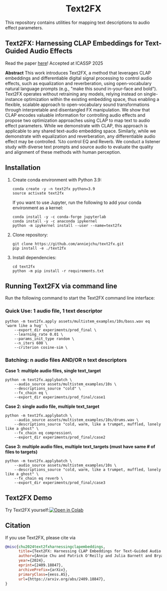<h1 align="center">Text2FX</h1>

This repository contains utilities for mapping text descriptions to audio effect parameters.

## Text2FX: Harnessing CLAP Embeddings for Text-Guided Audio Effects
Read the paper [here](https://arxiv.org/abs/2409.18847)! Accepted at ICASSP 2025

**Abstract**
This work introduces Text2FX, a method that leverages CLAP embeddings and differentiable digital signal processing to control audio effects, such as equalization and reverberation, using open-vocabulary natural language prompts (e.g., "make this sound in-your-face and bold"). Text2FX operates without retraining any models, relying instead on single-instance optimization within the existing embedding space, thus enabling a flexible, scalable approach to open-vocabulary sound transformations through interpretable and disentangled FX manipulation. We show that CLAP encodes valuable information for controlling audio effects and propose two optimization approaches using CLAP to map text to audio effect parameters. While we demonstrate with CLAP, this approach is applicable to any shared text-audio embedding space. Similarly, while we demonstrate with equalization and reverberation, any differentiable audio effect may be controlled.  %to control EQ and Reverb. 
We conduct a listener study with diverse text prompts and source audio to evaluate the quality and alignment of these methods with human perception. 
<!-- ## Contents
  * <a href="#install">Installation</a>
  * <a href="#cli"> Text2FX via CLI</a>
  * <a href="#demo">Text2FX Demo</a>
   * <a href="#citations">Cite</a>
 -->


<h2 id="install">Installation</h2>

1. Create conda environment with Python 3.9:
   ```
   conda create -y -n text2fx python=3.9
   source activate text2fx
   ```

   If you want to use Jupyter, run the following to add your conda environment as a kernel:
   ```
   conda install -y -c conda-forge jupyterlab
   conda install -y -c anaconda ipykernel
   python -m ipykernel install --user --name=text2fx
   ```

2. Clone repository:
   ```
   git clone https://github.com/anniejchu/text2fx.git
   pip install -e ./text2fx

   ```

3. Install dependencies:
   ```
   cd text2fx
   python -m pip install -r requirements.txt
   ```
<!-- 
## Running the Gradio UI

1. Run the following command to start the Gradio UI:
```
python app.py
``` -->

<h2 id="cli">Running Text2FX via command line</h2>
Run the following command to start the Text2FX command line interface:

### Quick Use: 1 audio file, 1 text descriptor
```
python -m text2fx.apply assets/multistem_examples/10s/bass.wav eq 'warm like a hug' \
    --export_dir experiments/prod_final \
    --learning_rate 0.01 \
    --params_init_type random \
    --n_iters 600 \
    --criterion cosine-sim \
```

### Batching: n audio files AND/OR n text descriptors
**Case 1: multiple audio files, single text_target**
```
python -m text2fx.applybatch \
    --audio_source assets/multistem_examples/10s \
    --descriptions_source "cold" \
    --fx_chain eq \
    --export_dir experiments/prod_final/case1
```
**Case 2: single audio file, multiple text_target**
```
python -m text2fx.applybatch \
    --audio_source assets/multistem_examples/10s/drums.wav \
    --descriptions_source "cold, warm, like a trumpet, muffled, lonely like a ghost" \
    --fx_chain eq compression\
    --export_dir experiments/prod_final/case2
```
**Case 3:  multiple audio files, multiple text_targets (must have same # of files to targets)**
```
python -m text2fx.applybatch \
    --audio_source assets/multistem_examples/10s \
    --descriptions_source "cold, warm, like a trumpet, muffled, lonely like a ghost" \
    --fx_chain eq reverb \
    --export_dir experiments/prod_final/case3
```

<h2 id="demo">Text2FX Demo</h2>

 Try Text2FX yourself:[![Open in Colab](https://colab.research.google.com/assets/colab-badge.svg)](https://colab.research.google.com/github/anniejchu/text2fx/blob/main/notebooks/demo.ipynb)


<h2 id="citations">Citation</h2>
If you use Text2FX, please cite via

```bibtex
@misc{chu2024text2fxharnessingclapembeddings,
      title={Text2FX: Harnessing CLAP Embeddings for Text-Guided Audio Effects}, 
      author={Annie Chu and Patrick O'Reilly and Julia Barnett and Bryan Pardo},
      year={2024},
      eprint={2409.18847},
      archivePrefix={arXiv},
      primaryClass={eess.AS},
      url={https://arxiv.org/abs/2409.18847}, 
}
```   